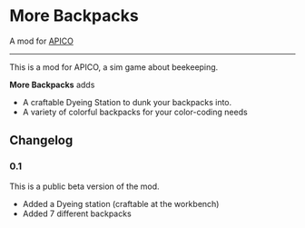 # More Backpacks

A mod for [APICO](https://apico.buzz)

---

This is a mod for APICO, a sim game about beekeeping.

**More Backpacks** adds
* A craftable Dyeing Station to dunk your backpacks into.
* A variety of colorful backpacks for your color-coding needs

## Changelog

### 0.1

This is a public beta version of the mod.

* Added a Dyeing station (craftable at the workbench)
* Added 7 different backpacks